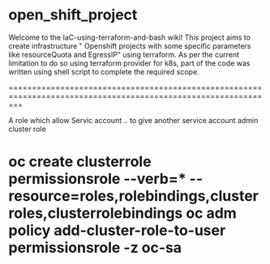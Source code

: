 # open_shift_project



Welcome to the IaC-using-terraform-and-bash wiki! This project aims to create infrastructure " Openshift projects with some specific parameters like resourceQuota and EgressIP" using terraform. As per the current limitation to do so using terraform provider for k8s, part of the code was written using shell script to complete the required scope.


===============================================================================================================

A role which allow Servic account  .. to give another service account admin cluster role

oc create clusterrole permissionsrole --verb=* --resource=roles,rolebindings,clusterroles,clusterrolebindings
oc adm policy add-cluster-role-to-user permissionsrole -z oc-sa
===============================================================================================================


